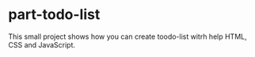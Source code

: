 # part-todo-list
This small project shows how you can create toodo-list witrh help HTML, CSS and JavaScript. 
